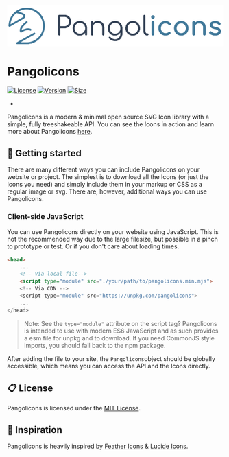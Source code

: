 <p align="center">
    <img src="./pangollogo.png" alt="logo">
</p>

# Pangolicons  

[![License](http://img.shields.io/:license-mit-blue.svg?style=flat-square)](http://badges.mit-license.org)
[![Version](https://img.shields.io/badge/version-3.0.3-informational?style=flat-square)](http://badges.mit-license.org)
[![Size](https://img.shields.io/badge/size-71kb-informational?style=flat-square)]("")

-

Pangolicons is a modern & minimal open source SVG Icon library with a simple, fully treeshakeable API. You can see the Icons in action and learn more about Pangolicons [here](http://pangolicons.xyz).

## 🚀 Getting started

There are many different ways you can include Pangolicons on your website or project. The simplest is to download all the Icons (or just the Icons you need) and simply include them in your markup or CSS as a regular image or svg. There are, however, additional ways you can use Pangolicons.

### Client-side JavaScript

You can use Pangolicons directly on your website using JavaScript. This is not the recommended way due to the large filesize, but possible in a pinch to prototype or test. Or if you don't care about loading times.

```html
<head>
    ...
    <!-- Via local file-->
    <script type="module" src="./your/path/to/pangolicons.min.mjs">
    <!-- Via CDN -->
    <script type="module" src="https://unpkg.com/pangolicons">
    ...
</head>

```

> Note: See the ```type="module"``` attribute on the script tag? Pangolicons is intended to use with modern ES6 JavaScript and as such provides a esm file for unpkg and to download. If you need CommonJS style imports, you should fall back to the npm package.

After adding the file to your site, the ```Pangolicons```object should be globally accessible, which means you can access the API and the Icons directly.

## 📋 License

Pangolicons is licensed under the [MIT License](https://opensource.org/licenses/MIT).

## 🦄 Inspiration

Pangolicons is heavily inspired by [Feather Icons](https://github.com/feathericons/feather) & [Lucide Icons](https://github.com/lucide-icons/lucide).
